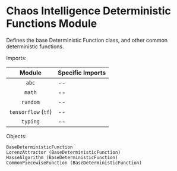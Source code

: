 # Chaos Intelligence Deterministic Functions Module

Defines the base Deterministic Function class, and other common deterministic functions.

Imports:

|       Module        | Specific Imports |
| :-----------------: | :--------------- |
|        `abc`        | --               |
|       `math`        | --               |
|      `random`       | --               |
| `tensorflow` (`tf`) | --               |
|      `typing`       | --               |

Objects:

    BaseDeterministicFunction
    LorenzAttractor (BaseDeterministicFunction)
    HasseAlgorithm (BaseDeterministicFunction)
    CommonPiecewiseFunction (BaseDeterministicFunction)
